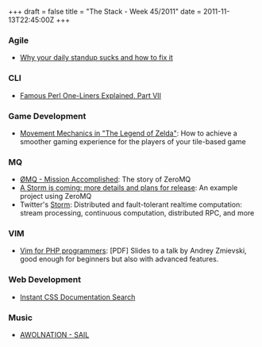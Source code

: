 +++
draft = false
title = "The Stack - Week 45/2011"
date = 2011-11-13T22:45:00Z
+++



### Agile

 - [Why your daily standup sucks and how to fix it](http://blog.carbonfive.com/2011/10/24/why-your-daily-standup-sucks-and-how-to-fix-it/)

### CLI
 - [Famous Perl One-Liners Explained, Part VII](http://www.catonmat.net/blog/perl-one-liners-explained-part-seven)

### Game Development

 - [Movement Mechanics in "The Legend of Zelda"][zelda]: How to achieve a smoother gaming experience for the players of your tile-based game

[zelda]: http://troygilbert.com/2006/10/the-movement-and-attack-mechanics-of-the-legend-of-zelda/

### MQ

 - [ØMQ - Mission Accomplished](http://www.250bpm.com/blog:1): The story of ZeroMQ
 - [A Storm is coming: more details and plans for release](http://engineering.twitter.com/2011/08/storm-is-coming-more-details-and-plans.html): An example project using ZeroMQ
 - Twitter's [Storm](https://github.com/nathanmarz/storm): Distributed and fault-tolerant realtime computation: stream processing, continuous computation, distributed RPC, and more

### VIM

 - [Vim for PHP programmers][vimphp]: [PDF] Slides to a talk by Andrey Zmievski, good enough for beginners but also with advanced features.

[vimphp]: http://zmievski.org/files/talks/codeworks-2009/vim-for-php-programmers.pdf

### Web Development

 - [Instant CSS Documentation Search](http://instacss.com)

### Music

- [AWOLNATION - SAIL](https://www.youtube.com/watch?v=PPtSKimbjOU)

